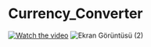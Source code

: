 # Currency_Converter

[![Watch the video](https://i.stack.imgur.com/Vp2cE.png)]([https://youtu.be/vt5fpE0bzSY](https://www.youtube.com/watch?v=ZttZ2EScEgM))
![Ekran Görüntüsü (2)](https://github.com/MehmethanOzansoy/Currency_Converter/assets/94033888/afaf4ce6-181b-44ed-a402-c3610dd2a119)
